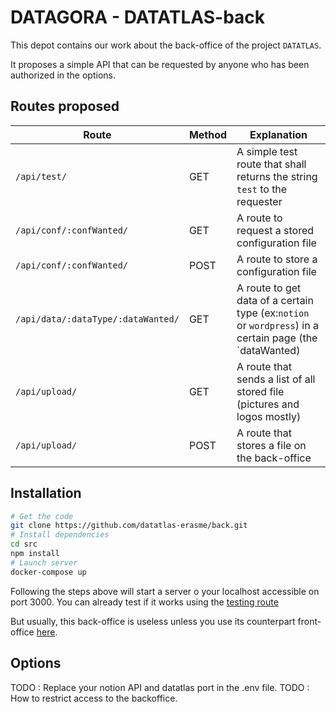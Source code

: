 # DATAGORA - DATATLAS-back

This depot contains our work about the back-office of the project `DATATLAS`.

It proposes a simple API that can be requested by anyone who has been authorized in the options.

## Routes proposed

| Route                              | Method | Explanation                                                                                            |
|------------------------------------|--------|--------------------------------------------------------------------------------------------------------|
| `/api/test/`                       | GET    | A simple test route that shall returns the string `test` to the requester                              |
| `/api/conf/:confWanted/`           | GET    | A route to request a stored configuration file                                                         |
| `/api/conf/:confWanted/`           | POST   | A route to store a configuration file                                                                  |
| `/api/data/:dataType/:dataWanted/` | GET    | A route to get data of a certain type (ex:`notion` or `wordpress`) in a certain page (the `dataWanted) |
| `/api/upload/`                     | GET    | A route that sends a list of all stored file (pictures and logos mostly)                               |
| `/api/upload/`                     | POST   | A route that stores a file on the back-office                                                          |

## Installation

```bash
# Get the code
git clone https://github.com/datatlas-erasme/back.git
# Install dependencies
cd src
npm install
# Launch server
docker-compose up
```

Following the steps above will start a server o your localhost accessible on port 3000. You can already test if it works
using the [testing route]((http://localhost:3000/api/test))

But usually, this back-office is useless unless you use its counterpart front-office [here](https://github.com/datatlas-erasme/front).

## Options

TODO : Replace your notion API and datatlas port in the .env file.
TODO : How to restrict access to the backoffice.